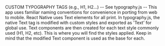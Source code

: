 CUSTOM TYPOGRAPHY TAGS (e.g., H1, H2...) -- See typography.js -- This app uses familiar naming conventions for convenience in porting from web to mobile. React Native uses Text elements for all print. In typography.js, the native Text tag is modified with custom styles and exported as 'Text' for global use. Text components are then created for each text style commonly used (H1, H2, etc). This is where you will find the styles applied. Keep in mind that the modified Text component is used as the base for each.
